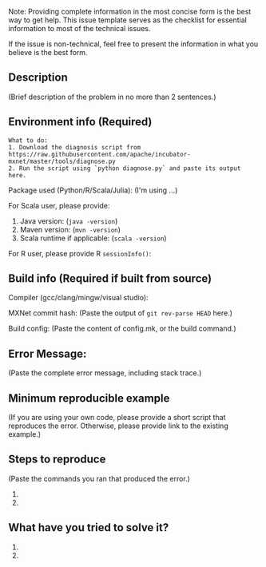 Note: Providing complete information in the most concise form is the best way to get help. This issue template serves as the checklist for essential information to most of the technical issues.

If the issue is non-technical, feel free to present the information in what you believe is the best form.

## Description
(Brief description of the problem in no more than 2 sentences.)

## Environment info (Required)

```
What to do:
1. Download the diagnosis script from https://raw.githubusercontent.com/apache/incubator-mxnet/master/tools/diagnose.py
2. Run the script using `python diagnose.py` and paste its output here.

```

Package used (Python/R/Scala/Julia):
(I'm using ...)

For Scala user, please provide:
1. Java version: (`java -version`)
2. Maven version: (`mvn -version`)
3. Scala runtime if applicable: (`scala -version`)

For R user, please provide R `sessionInfo()`:

## Build info (Required if built from source)

Compiler (gcc/clang/mingw/visual studio):

MXNet commit hash:
(Paste the output of `git rev-parse HEAD` here.)

Build config:
(Paste the content of config.mk, or the build command.)

## Error Message:
(Paste the complete error message, including stack trace.)

## Minimum reproducible example
(If you are using your own code, please provide a short script that reproduces the error. Otherwise, please provide link to the existing example.)

## Steps to reproduce
(Paste the commands you ran that produced the error.)

1.
2.

## What have you tried to solve it?

1.
2.
